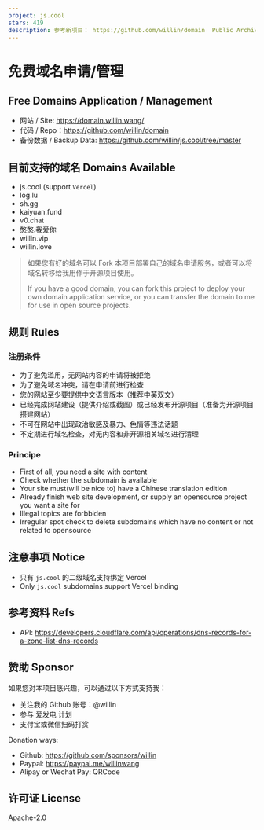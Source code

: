 ```yaml
---
project: js.cool
stars: 419
description: 参考新项目： https://github.com/willin/domain  Public Archived, See new project.  
---
```


免费域名申请/管理
=========

Free Domains Application / Management
-------------------------------------

-   网站 / Site: https://domain.willin.wang/
-   代码 / Repo：https://github.com/willin/domain
-   备份数据 / Backup Data: https://github.com/willin/js.cool/tree/master

目前支持的域名 Domains Available
-------------------------

-   js.cool (support `Vercel`)
-   log.lu
-   sh.gg
-   kaiyuan.fund
-   v0.chat
-   憨憨.我爱你
-   willin.vip
-   willin.love

> 如果您有好的域名可以 Fork 本项目部署自己的域名申请服务，或者可以将域名转移给我用作于开源项目使用。
> 
> If you have a good domain, you can fork this project to deploy your own domain application service, or you can transfer the domain to me for use in open source projects.

规则 Rules
--------

### 注册条件

-   为了避免滥用，无网站内容的申请将被拒绝
-   为了避免域名冲突，请在申请前进行检查
-   您的网站至少要提供中文语言版本（推荐中英双文）
-   已经完成网站建设（提供介绍或截图）或已经发布开源项目（准备为开源项目搭建网站）
-   不可在网站中出现政治敏感及暴力、色情等违法话题
-   不定期进行域名检查，对无内容和非开源相关域名进行清理

### Principe

-   First of all, you need a site with content
-   Check whether the subdomain is available
-   Your site must(will be nice to) have a Chinese translation edition
-   Already finish web site development, or supply an opensource project you want a site for
-   Illegal topics are forbbiden
-   Irregular spot check to delete subdomains which have no content or not related to opensource

注意事项 Notice
-----------

-   只有 `js.cool` 的二级域名支持绑定 Vercel
-   Only `js.cool` subdomains support Vercel binding

参考资料 Refs
---------

-   API: https://developers.cloudflare.com/api/operations/dns-records-for-a-zone-list-dns-records

赞助 Sponsor
----------

如果您对本项目感兴趣，可以通过以下方式支持我：

-   关注我的 Github 账号：@willin
-   参与 爱发电 计划
-   支付宝或微信扫码打赏

Donation ways:

-   Github: https://github.com/sponsors/willin
-   Paypal: https://paypal.me/willinwang
-   Alipay or Wechat Pay: QRCode

许可证 License
-----------

Apache-2.0

